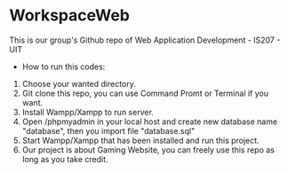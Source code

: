 # WorkspaceWeb
This is our group's Github repo of Web Application Development - IS207 - UIT  
- How to run this codes:  
1. Choose your wanted directory.  
2. Git clone this repo, you can use Command Promt or Terminal if you want.  
3. Install Wampp/Xampp to run server.
4. Open /phpmyadmin in your local host and create new database name "database", then you import file "database.sql"  
5. Start Wampp/Xampp that has been installed and run this project.  
6. Our project is about Gaming Website, you can freely use this repo as long as you take credit.
